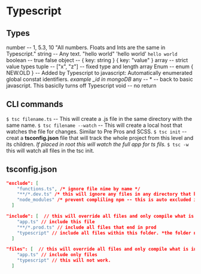 # Typescript

## Types

number -- 1, 5.3, 10 "All numbers. Floats and Ints are the same in Typescript."
string -- Any text. "hello world" 'hello world' `hello world`
boolean -- true false
object -- { key: string } { key: "value" }
array -- strict value types
tuple -- ["x", "z"] -- fixed type and length array
Enum -- enum { NEW.OLD } -- Added by Typescript to javascript: Automatically enumerated global constat identifiers. *example _id in mongoDB*
any -- * -- back to basic javascript. This basiclly turns off Typescript
void -- no return

## CLI commands

`$ tsc filename.ts` -- This will create a .js file in the same directory with the same name.
`$ tsc filename --watch` -- This will create a local host that watches the file for changes. Similar to Pre Pros and SCSS.
`$ tsc init` -- creat a **tsconfig.json** file that will track the whole project from this level and its children. *If placed in root this will watch the full app for ts fils.*
`$ tsc -w` this will watch all files in the tsc init.


## tsconfig.json

```json
"exclude": [
    "functions.ts", /* ignore file nime by name */
    "**/*.dev.ts" /* this will ignore any files in any directory that have .dev.ts in the name. example app.dev.ts will not be compiled*/,
    "node_modules" /* prevent compliling npm -- this is auto excluded if you do not specify exclude. */
  ]
```

```json
"include": [  // this will override all files and only compile what is included.
    "app.ts" // include this file
    "**/*.prod.ts" // include all files that end in prod
    "typescript" // include all files within this folder. *the folder name is typescript*
  ]
```

```json
"files": [  // this will override all files and only compile what is included.
    "app.ts" // include only files
    "typescript" // this will not work.
  ]
```
